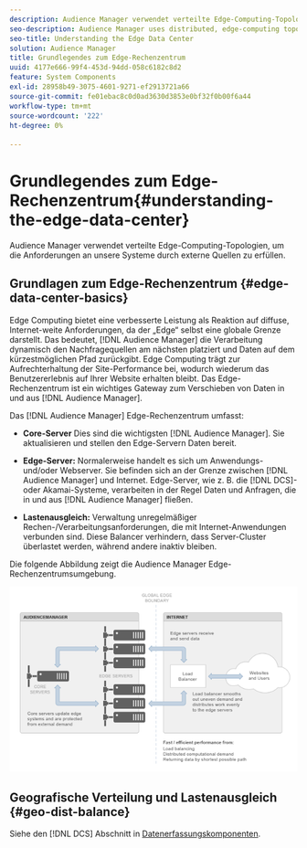 ```yaml
---
description: Audience Manager verwendet verteilte Edge-Computing-Topologien, um die Anforderungen an unsere Systeme durch externe Quellen zu erfüllen.
seo-description: Audience Manager uses distributed, edge-computing topologies to meet the demands placed on our systems by external sources.
seo-title: Understanding the Edge Data Center
solution: Audience Manager
title: Grundlegendes zum Edge-Rechenzentrum
uuid: 4177e666-99f4-453d-94dd-058c6182c8d2
feature: System Components
exl-id: 28958b49-3075-4601-9271-ef2913721a66
source-git-commit: fe01ebac8c0d0ad3630d3853e0bf32f0b00f6a44
workflow-type: tm+mt
source-wordcount: '222'
ht-degree: 0%

---
```


# Grundlegendes zum Edge-Rechenzentrum{#understanding-the-edge-data-center}

Audience Manager verwendet verteilte Edge-Computing-Topologien, um die Anforderungen an unsere Systeme durch externe Quellen zu erfüllen.

## Grundlagen zum Edge-Rechenzentrum {#edge-data-center-basics}

<!-- 

c_compedge.xml

 -->

Edge Computing bietet eine verbesserte Leistung als Reaktion auf diffuse, Internet-weite Anforderungen, da der „Edge“ selbst eine globale Grenze darstellt. Das bedeutet, [!DNL Audience Manager] die Verarbeitung dynamisch den Nachfragequellen am nächsten platziert und Daten auf dem kürzestmöglichen Pfad zurückgibt. Edge Computing trägt zur Aufrechterhaltung der Site-Performance bei, wodurch wiederum das Benutzererlebnis auf Ihrer Website erhalten bleibt. Das Edge-Rechenzentrum ist ein wichtiges Gateway zum Verschieben von Daten in und aus [!DNL Audience Manager].

Das [!DNL Audience Manager] Edge-Rechenzentrum umfasst:

* **Core-Server** Dies sind die wichtigsten [!DNL Audience Manager]. Sie aktualisieren und stellen den Edge-Servern Daten bereit.

* **Edge-Server:** Normalerweise handelt es sich um Anwendungs- und/oder Webserver. Sie befinden sich an der Grenze zwischen [!DNL Audience Manager] und Internet. Edge-Server, wie z. B. die [!DNL DCS]- oder Akamai-Systeme, verarbeiten in der Regel Daten und Anfragen, die in und aus [!DNL Audience Manager] fließen.

* **Lastenausgleich:** Verwaltung unregelmäßiger Rechen-/Verarbeitungsanforderungen, die mit Internet-Anwendungen verbunden sind. Diese Balancer verhindern, dass Server-Cluster überlastet werden, während andere inaktiv bleiben.

Die folgende Abbildung zeigt die Audience Manager Edge-Rechenzentrumsumgebung.

![](assets/edge_data_center.png)

## Geografische Verteilung und Lastenausgleich {#geo-dist-balance}

Siehe den [!DNL DCS] Abschnitt in [Datenerfassungskomponenten](../../reference/system-components/components-data-collection.md).
